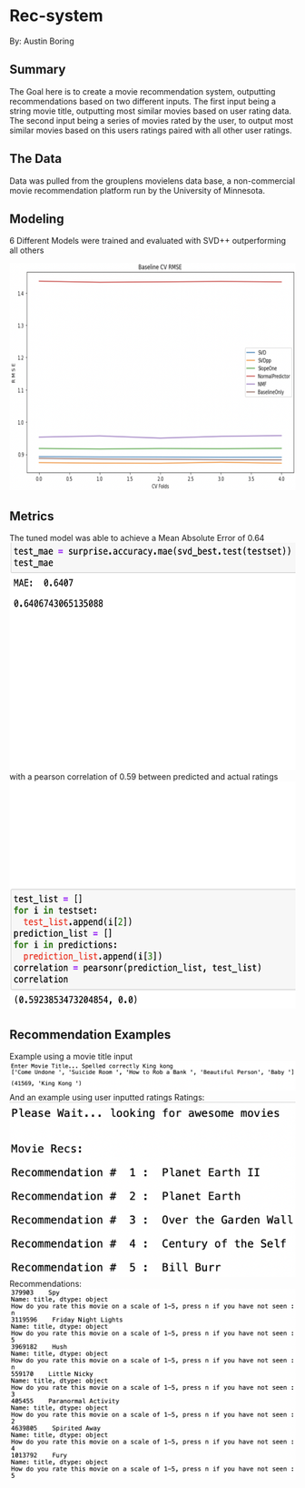 # Rec-system
By: Austin Boring

## Summary
The Goal here is to create a movie recommendation system, outputting recommendations based on two different inputs. The first input being a string movie title, outputting most similar movies based on user rating data. The second input being a series of movies rated by the user, to output most similar movies based on this users ratings paired with all other user ratings. 

## The Data 
Data was pulled from the grouplens movielens data base, a non-commercial movie recommendation platform run by the University of Minnesota. 

## Modeling 
6 Different Models were trained and evaluated with SVD++ outperforming all others

<img src = 'Report/recc-sys-base-cv.png' alt = 'MAE' height = '400' width = '600'>

## Metrics
The tuned model was able to achieve a Mean Absolute Error of 0.64
<img src = 'Report/MAE.png' alt = 'MAE' height = '400' width = '600'>
with a pearson correlation of 0.59 between predicted and actual ratings
<img src = 'Report/Pearson-corr.png' alt = 'Pearson Correlation' height = '400' width = '600'>

## Recommendation Examples
Example using a movie title input
<img src = 'Report/title-in-1.png' alt = 'rec1' height = '' width = ''>
And an example using user inputted ratings
Ratings:
<img src = 'Report/rated-movies.png' alt = 'ratings' height = '' width = ''>
Recommendations:
<img src = 'Report/rec-from-rating.png' alt = 'rec2' height = '' width = ''>

